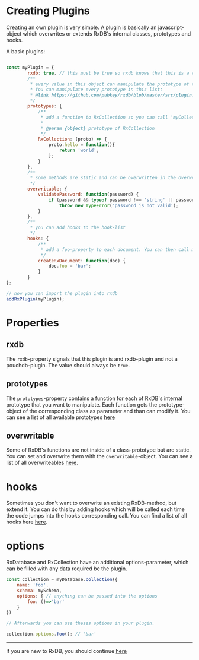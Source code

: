 # Creating Plugins

Creating an own plugin is very simple. A plugin is basically an javascript-object which overwrites or extends RxDB's internal classes, prototypes and hooks.

A basic plugins:

```javascript

const myPlugin = {
        rxdb: true, // this must be true so rxdb knows that this is a rxdb-plugin and not a pouchdb-plugin
        /**
         * every value in this object can manipulate the prototype of the keynames class
         * You can manipulate every prototype in this list:
         * @link https://github.com/pubkey/rxdb/blob/master/src/plugin.ts#L22
         */
        prototypes: {
            /**
             * add a function to RxCollection so you can call 'myCollection.hello()'
             *
             * @param {object} prototype of RxCollection
             */
            RxCollection: (proto) => {
                proto.hello = function(){
                    return 'world';
                };
            }
        },
        /**
         * some methods are static and can be overwritten in the overwriteable-object
         */
        overwritable: {
            validatePassword: function(password) {
                if (password && typeof password !== 'string' || password.length < 10)
                    throw new TypeError('password is not valid');
            }
        },
        /**
         * you can add hooks to the hook-list
         */
        hooks: {
            /**
             * add a foo-property to each document. You can then call myDocument.foo (='bar')
             */
            createRxDocument: function(doc) {
                doc.foo = 'bar';
            }
        }
};

// now you can import the plugin into rxdb
addRxPlugin(myPlugin);
```

# Properties

## rxdb

The `rxdb`-property signals that this plugin is and rxdb-plugin and not a pouchdb-plugin. The value should always be `true`.

## prototypes

The `prototypes`-property contains a function for each of RxDB's internal prototype that you want to manipulate. Each function gets the prototype-object of the corresponding class as parameter and than can modify it. You can see a list of all available prototypes [here](https://github.com/pubkey/rxdb/blob/master/src/plugin.ts)

## overwritable

Some of RxDB's functions are not inside of a class-prototype but are static. You can set and overwrite them with the `overwritable`-object. You can see a list of all overwriteables [here](https://github.com/pubkey/rxdb/blob/master/src/overwritable.ts).

# hooks

Sometimes you don't want to overwrite an existing RxDB-method, but extend it. You can do this by adding hooks which will be called each time the code jumps into the hooks corresponding call. You can find a list of all hooks here [here](https://github.com/pubkey/rxdb/blob/master/src/hooks.ts).

# options

RxDatabase and RxCollection have an additional options-parameter, which can be filled with any data required be the plugin.

```javascript
const collection = myDatabase.collection({
    name: 'foo'.
    schema: mySchema,
    options: { // anything can be passed into the options
        foo: ()=>'bar'
    }
})

// Afterwards you can use theses options in your plugin.

collection.options.foo(); // 'bar'
```

--------------------------------------------------------------------------------

If you are new to RxDB, you should continue [here](./adapters.md)
